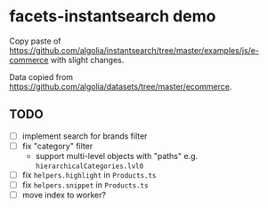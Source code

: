 # facets-instantsearch demo

Copy paste of https://github.com/algolia/instantsearch/tree/master/examples/js/e-commerce with slight changes.

Data copied from https://github.com/algolia/datasets/tree/master/ecommerce.

## TODO

- [ ] implement search for brands filter
- [ ] fix "category" filter
  - support multi-level objects with "paths" e.g. `hierarchicalCategories.lvl0`
- [ ] fix `helpers.highlight` in `Products.ts`
- [ ] fix `helpers.snippet` in `Products.ts`
- [ ] move index to worker?

